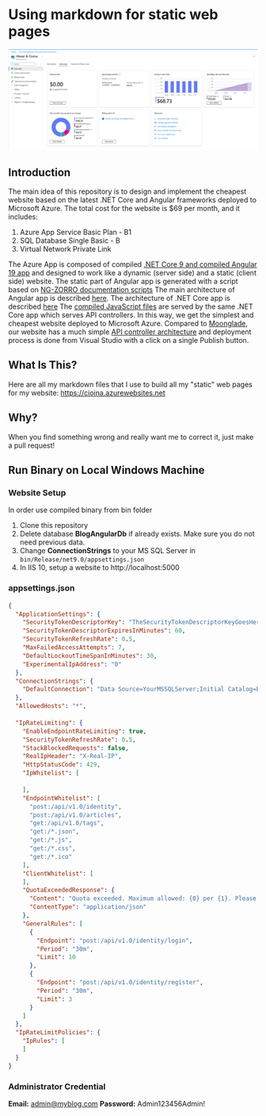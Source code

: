 # Using markdown for static web pages

[![Cheapest .NET Core 9 app on Azure](/assets/azure-website-cost.png?raw=true)](https://github.com/cioina/cioina.azurewebsites.net/blob/main/assets/azure-website-cost.png)

## Introduction

The main idea of this repository is to design and implement the cheapest website based on the latest .NET Core and Angular frameworks deployed to Microsoft Azure. The total cost for the website is $69 per month, and it includes:
1. Azure App Service Basic Plan - B1
2. SQL Database Single Basic - B
3. Virtual Network Private Link

The Azure App is composed of compiled [.NET Core 9 and compiled Angular 19 app](https://github.com/cioina/cioina.azurewebsites.net/tree/main/bin/Release/net9.0) and designed to work like a dynamic (server side) and a static (client side) website. The static part of Angular app is generated with a script based on [NG-ZORRO documentation scripts](https://github.com/NG-ZORRO/ng-zorro-antd/tree/master/scripts) The main architecture of Angular app is described [here](https://github.com/cioina/angular-test-example). The architecture of .NET Core app is described [here]( https://github.com/cioina/MyTested-test-project-example) The [compiled JavaScript files](https://github.com/cioina/cioina.azurewebsites.net/tree/main/bin/Release/net9.0/wwwroot) are served by the same .NET Core app which serves API controllers. In this way, we get the simplest and cheapest website deployed to Microsoft Azure. Compared to [Moonglade](https://github.com/EdiWang/Moonglade/releases), our website has a much simple [API controller architecture](https://github.com/cioina/MyTested-test-project-example/tree/main/src/BlogAngular.Web/Web/Features) and deployment process is done from Visual Studio with a click on a single Publish button.

## What Is This?

Here are all my markdown files that I use to build all my "static" web pages for my website: https://cioina.azurewebsites.net

## Why?

When you find something wrong and really want me to correct it, just make a pull request!

## Run Binary on Local Windows Machine

### Website Setup

In order use compiled binary from bin folder

1. Clone this repository
2. Delete database **BlogAngularDb** if already exists. Make sure you do not need previous data.
3. Change **ConnectionStrings** to your MS SQL Server in ```bin/Release/net9.0/appsettings.json```
4. In IIS 10, setup a website to http://localhost:5000

### appsettings.json

```json
{
  "ApplicationSettings": {
    "SecurityTokenDescriptorKey": "TheSecurityTokenDescriptorKeyGoesHere",
    "SecurityTokenDescriptorExpiresInMinutes": 60,
    "SecurityTokenRefreshRate": 0.5,
    "MaxFailedAccessAttempts": 7,
    "DefaultLockoutTimeSpanInMinutes": 30,
    "ExperimentalIpAddress": "0"
  },
  "ConnectionStrings": {
    "DefaultConnection": "Data Source=YourMSSQLServer;Initial Catalog=BlogAngularDb;Integrated Security=False;User Id=sa;Password=YourPassword;MultipleActiveResultSets=True"
  },
  "AllowedHosts": "*",

  "IpRateLimiting": {
    "EnableEndpointRateLimiting": true,
    "SecurityTokenRefreshRate": 0.5,
    "StackBlockedRequests": false,
    "RealIpHeader": "X-Real-IP",
    "HttpStatusCode": 429,
    "IpWhitelist": [

    ],
    "EndpointWhitelist": [
      "post:/api/v1.0/identity",
      "post:/api/v1.0/articles",
      "get:/api/v1.0/tags",
      "get:/*.json",
      "get:/*.js",
      "get:/*.css",
      "get:/*.ico"
    ],
    "ClientWhitelist": [
    ],
    "QuotaExceededResponse": {
      "Content": "Quota exceeded. Maximum allowed: {0} per {1}. Please try again in {2} second(s). Your IP address is {3}",
      "ContentType": "application/json"
    },
    "GeneralRules": [
      {
        "Endpoint": "post:/api/v1.0/identity/login",
        "Period": "30m",
        "Limit": 10
      },
      {
        "Endpoint": "post:/api/v1.0/identity/register",
        "Period": "30m",
        "Limit": 3
      }
    ]
  },
  "IpRateLimitPolicies": {
    "IpRules": [
    ]
  }
}
```

### Administrator Credential

**Email:** admin@myblog.com
**Password:** Admin123456Admin!

